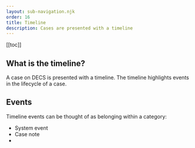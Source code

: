 ```yaml
---
layout: sub-navigation.njk
order: 16
title: Timeline
description: Cases are presented with a timeline
---
```


[[toc]]

## What is the timeline?
A case on DECS is presented with a timeline. The timeline highlights events in the lifecycle of a case.

## Events
Timeline events can be thought of as belonging within a category:
- System event
- Case note
- 
